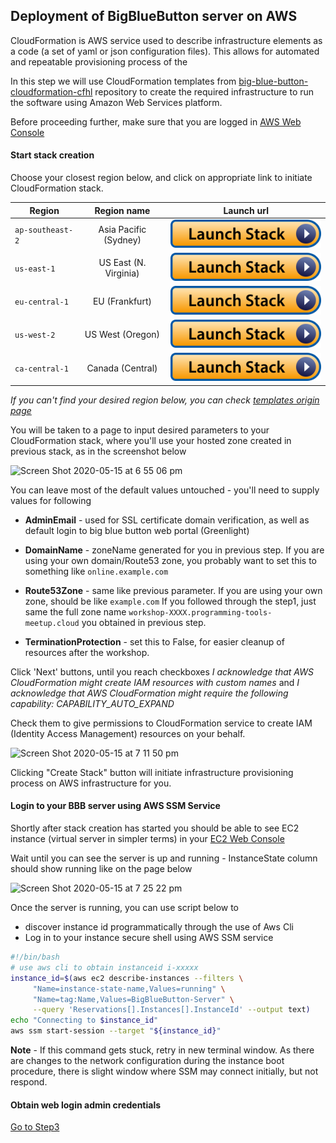 
## Deployment of BigBlueButton server on AWS

CloudFormation is AWS service used to describe infrastructure elements as a code 
(a set of yaml or json configuration files). This allows for automated
and repeatable provisioning process of the 

In this step we will use CloudFormation templates from [big-blue-button-cloudformation-cfhl](https://github.com/toshke/big-blue-button-cloudformation-cfhl)
repository to create the required infrastructure to run the software using Amazon Web Services platform.


Before proceeding further, make sure that you are logged in [AWS Web Console](https://console.aws.amazon.com/)


#### Start stack creation 

Choose your closest region below, and click on appropriate link to initiate CloudFormation stack. 

| Region        |Region name    |   Launch url  |
| ------------- |:-------------:|:-------------:|
| `ap-southeast-2` | Asia Pacific (Sydney) | <a target="_blank" href="https://console.aws.amazon.com/cloudformation/home?region=ap-southeast-2#/stacks/new?stackName=big-blue-button&templateURL=https://s3.ap-southeast-2.amazonaws.com/templates-ap-southeast-2.cfhighlander.info/templates/bbb/1589275224/bbb.compiled.yaml"><img src="https://raw.githubusercontent.com/toshke/big-blue-button-cloudformation-cfhl/fec34f65f91ef984f95945a2e6e285c6b54f9992/launch-stack.svg" /></a>  |
| `us-east-1` | US East (N. Virginia) | <a target="_blank" href="https://console.aws.amazon.com/cloudformation/home?region=us-east-1#/stacks/new?stackName=big-blue-button&templateURL=https://s3.us-east-1.amazonaws.com/templates-us-east-1.cfhighlander.info/templates/bbb/1589275224/bbb.compiled.yaml"><img src="https://raw.githubusercontent.com/toshke/big-blue-button-cloudformation-cfhl/fec34f65f91ef984f95945a2e6e285c6b54f9992/launch-stack.svg" /></a>  |
| `eu-central-1` | EU (Frankfurt) | <a target="_blank" href="https://console.aws.amazon.com/cloudformation/home?region=eu-central-1#/stacks/new?stackName=big-blue-button&templateURL=https://s3.eu-central-1.amazonaws.com/templates-eu-central-1.cfhighlander.info/templates/bbb/1589275224/bbb.compiled.yaml"><img src="https://raw.githubusercontent.com/toshke/big-blue-button-cloudformation-cfhl/fec34f65f91ef984f95945a2e6e285c6b54f9992/launch-stack.svg" /></a>  |
| `us-west-2` | US West (Oregon) | <a target="_blank" href="https://console.aws.amazon.com/cloudformation/home?region=us-west-2#/stacks/new?stackName=big-blue-button&templateURL=https://s3.us-west-2.amazonaws.com/templates-us-west-2.cfhighlander.info/templates/bbb/1589275224/bbb.compiled.yaml"><img src="https://raw.githubusercontent.com/toshke/big-blue-button-cloudformation-cfhl/fec34f65f91ef984f95945a2e6e285c6b54f9992/launch-stack.svg" /></a>  |
| `ca-central-1` | Canada (Central) | <a target="_blank" href="https://console.aws.amazon.com/cloudformation/home?region=ca-central-1#/stacks/new?stackName=big-blue-button&templateURL=https://s3.ca-central-1.amazonaws.com/templates-ca-central-1.cfhighlander.info/templates/bbb/1589275224/bbb.compiled.yaml"><img src="https://raw.githubusercontent.com/toshke/big-blue-button-cloudformation-cfhl/fec34f65f91ef984f95945a2e6e285c6b54f9992/launch-stack.svg" /></a>  |

*If you can't find your desired region below, you can check <a href="https://github.com/toshke/big-blue-button-cloudformation-cfhl"> templates origin page</a>*

You will be taken to a page to input desired parameters to your CloudFormation stack, 
where you'll use your hosted zone created in previous stack, as in the screenshot below

![Screen Shot 2020-05-15 at 6 55 06 pm](https://user-images.githubusercontent.com/1170273/82031980-f58fc400-96dd-11ea-86e4-7580aebc4d7f.png)


You can leave most of the default values untouched - you'll need to supply values for following  

- **AdminEmail** - used for SSL certificate domain verification, as well as default login
                to big blue button web portal (Greenlight)
                
- **DomainName** - zoneName generated for you in previous step. If you are using your own domain/Route53 zone, 
you probably want to set this to something like `online.example.com`

- **Route53Zone** - same like previous parameter. If you are using your own zone, should be like `example.com` 
   If you followed through the step1, just same the full zone name `workshop-XXXX.programming-tools-meetup.cloud`
   you obtained in previous step. 
   
- **TerminationProtection** - set this to False, for easier cleanup of resources after the workshop. 

           
Click 'Next' buttons, until you reach checkboxes *I acknowledge that AWS CloudFormation might create IAM resources with custom names*
and *I acknowledge that AWS CloudFormation might require the following capability: CAPABILITY_AUTO_EXPAND*

Check them to give permissions to CloudFormation service to create IAM (Identity Access Management) resources
on your behalf.  

![Screen Shot 2020-05-15 at 7 11 50 pm](https://user-images.githubusercontent.com/1170273/82033499-283abc00-96e0-11ea-9a24-acbe6e7e74b5.png)

Clicking "Create Stack" button will initiate infrastructure provisioning process on AWS infrastructure for you. 



#### Login to your BBB server using AWS SSM Service

Shortly after stack creation has started you should be able to see EC2 instance (virtual server in simpler terms)
in your [EC2 Web Console](https://ap-southeast-2.console.aws.amazon.com/ec2/v2/home?region=ap-southeast-2#Instances:sort=instanceId)


Wait until you can see the server is up and running - InstanceState column should show running like on 
the page below

![Screen Shot 2020-05-15 at 7 25 22 pm](https://user-images.githubusercontent.com/1170273/82034682-dbf07b80-96e1-11ea-9933-8d7526f82442.png)

Once the server is running, you can use script below to 
 - discover instance id programmatically through the use of Aws Cli
 - Log in to your instance secure shell using AWS SSM service

```bash
#!/bin/bash
# use aws cli to obtain instanceid i-xxxxx
instance_id=$(aws ec2 describe-instances --filters \
     "Name=instance-state-name,Values=running" \
     "Name=tag:Name,Values=BigBlueButton-Server" \
     --query 'Reservations[].Instances[].InstanceId' --output text)
echo "Connecting to $instance_id"
aws ssm start-session --target "${instance_id}"
```

**Note** - If this command gets stuck, retry in new terminal window. As there are changes
to the network configuration during the instance boot procedure, there is slight window
where SSM may connect initially, but not respond. 


#### Obtain web login admin credentials


[Go to Step3](Step3.md) 